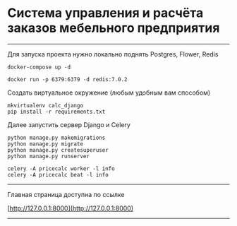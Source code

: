 # Система управления и расчёта заказов мебельного предприятия
***
Для запуска проекта нужно локально поднять Postgres, Flower, Redis

`docker-compose up -d`
```
docker run -p 6379:6379 -d redis:7.0.2
```
Создать виртуальное окружение (любым удобным вам способом)
```
mkvirtualenv calc_django
pip install -r requirements.txt
```
Далее запустить сервер Django и Celery
```
python manage.py makemigrations
python manage.py migrate
python manage.py createsuperuser
python manage.py runserver

celery -A pricecalc worker -l info
celery -A pricecalc beat -l info
```

***
Главная страница доступна по ссылке

[http://127.0.0.1:8000](http://127.0.0.1:8000)

***
